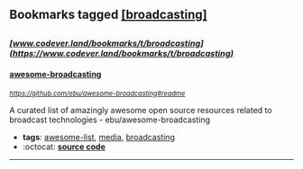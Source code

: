 ## Bookmarks tagged [[broadcasting]](https://www.codever.land/search?q=[broadcasting])

_<sup><sup>[www.codever.land/bookmarks/t/broadcasting](https://www.codever.land/bookmarks/t/broadcasting)</sup></sup>_
---
#### [awesome-broadcasting](https://github.com/ebu/awesome-broadcasting#readme)
_<sup>https://github.com/ebu/awesome-broadcasting#readme</sup>_

A curated list of amazingly awesome open source resources related to broadcast technologies - ebu/awesome-broadcasting
* **tags**: [awesome-list](../tagged/awesome-list.md), [media](../tagged/media.md), [broadcasting](../tagged/broadcasting.md)
* :octocat: **[source code](https://github.com/ebu/awesome-broadcasting#readme)**
---
